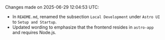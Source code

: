 Changes made on 2025-06-29 12:04:53 UTC:
- In `README.md`, renamed the subsection `Local Development` under `Astro UI` to `Setup and Startup`.
- Updated wording to emphasize that the frontend resides in `astro-app` and requires Node.js.
